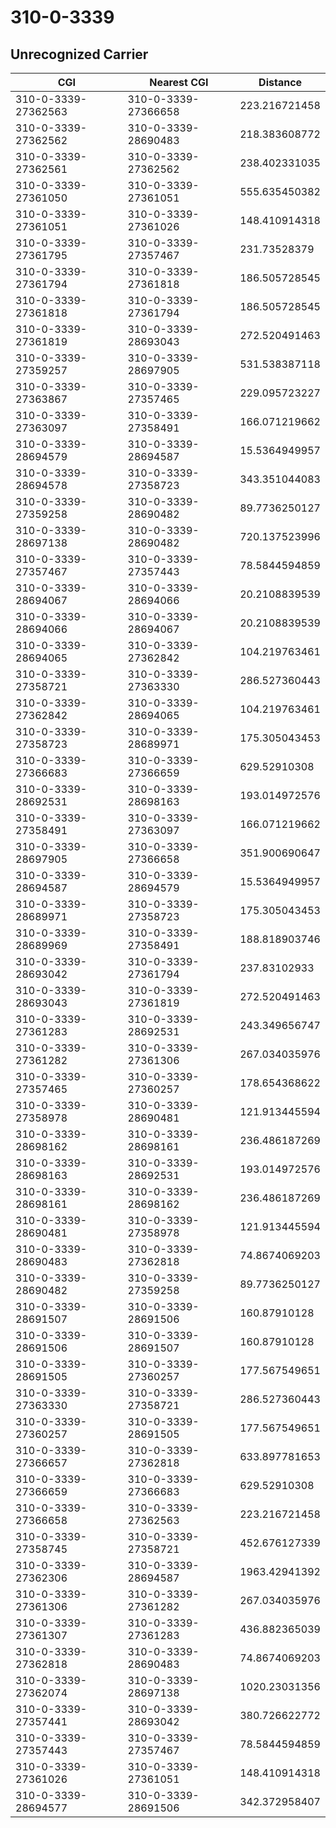 # 310-0-3339
## Unrecognized Carrier


| CGI | Nearest CGI | Distance |
|-----|-------------|----------|
| 310-0-3339-27362563 | 310-0-3339-27366658 | 223.216721458 |
| 310-0-3339-27362562 | 310-0-3339-28690483 | 218.383608772 |
| 310-0-3339-27362561 | 310-0-3339-27362562 | 238.402331035 |
| 310-0-3339-27361050 | 310-0-3339-27361051 | 555.635450382 |
| 310-0-3339-27361051 | 310-0-3339-27361026 | 148.410914318 |
| 310-0-3339-27361795 | 310-0-3339-27357467 | 231.73528379 |
| 310-0-3339-27361794 | 310-0-3339-27361818 | 186.505728545 |
| 310-0-3339-27361818 | 310-0-3339-27361794 | 186.505728545 |
| 310-0-3339-27361819 | 310-0-3339-28693043 | 272.520491463 |
| 310-0-3339-27359257 | 310-0-3339-28697905 | 531.538387118 |
| 310-0-3339-27363867 | 310-0-3339-27357465 | 229.095723227 |
| 310-0-3339-27363097 | 310-0-3339-27358491 | 166.071219662 |
| 310-0-3339-28694579 | 310-0-3339-28694587 | 15.5364949957 |
| 310-0-3339-28694578 | 310-0-3339-27358723 | 343.351044083 |
| 310-0-3339-27359258 | 310-0-3339-28690482 | 89.7736250127 |
| 310-0-3339-28697138 | 310-0-3339-28690482 | 720.137523996 |
| 310-0-3339-27357467 | 310-0-3339-27357443 | 78.5844594859 |
| 310-0-3339-28694067 | 310-0-3339-28694066 | 20.2108839539 |
| 310-0-3339-28694066 | 310-0-3339-28694067 | 20.2108839539 |
| 310-0-3339-28694065 | 310-0-3339-27362842 | 104.219763461 |
| 310-0-3339-27358721 | 310-0-3339-27363330 | 286.527360443 |
| 310-0-3339-27362842 | 310-0-3339-28694065 | 104.219763461 |
| 310-0-3339-27358723 | 310-0-3339-28689971 | 175.305043453 |
| 310-0-3339-27366683 | 310-0-3339-27366659 | 629.52910308 |
| 310-0-3339-28692531 | 310-0-3339-28698163 | 193.014972576 |
| 310-0-3339-27358491 | 310-0-3339-27363097 | 166.071219662 |
| 310-0-3339-28697905 | 310-0-3339-27366658 | 351.900690647 |
| 310-0-3339-28694587 | 310-0-3339-28694579 | 15.5364949957 |
| 310-0-3339-28689971 | 310-0-3339-27358723 | 175.305043453 |
| 310-0-3339-28689969 | 310-0-3339-27358491 | 188.818903746 |
| 310-0-3339-28693042 | 310-0-3339-27361794 | 237.83102933 |
| 310-0-3339-28693043 | 310-0-3339-27361819 | 272.520491463 |
| 310-0-3339-27361283 | 310-0-3339-28692531 | 243.349656747 |
| 310-0-3339-27361282 | 310-0-3339-27361306 | 267.034035976 |
| 310-0-3339-27357465 | 310-0-3339-27360257 | 178.654368622 |
| 310-0-3339-27358978 | 310-0-3339-28690481 | 121.913445594 |
| 310-0-3339-28698162 | 310-0-3339-28698161 | 236.486187269 |
| 310-0-3339-28698163 | 310-0-3339-28692531 | 193.014972576 |
| 310-0-3339-28698161 | 310-0-3339-28698162 | 236.486187269 |
| 310-0-3339-28690481 | 310-0-3339-27358978 | 121.913445594 |
| 310-0-3339-28690483 | 310-0-3339-27362818 | 74.8674069203 |
| 310-0-3339-28690482 | 310-0-3339-27359258 | 89.7736250127 |
| 310-0-3339-28691507 | 310-0-3339-28691506 | 160.87910128 |
| 310-0-3339-28691506 | 310-0-3339-28691507 | 160.87910128 |
| 310-0-3339-28691505 | 310-0-3339-27360257 | 177.567549651 |
| 310-0-3339-27363330 | 310-0-3339-27358721 | 286.527360443 |
| 310-0-3339-27360257 | 310-0-3339-28691505 | 177.567549651 |
| 310-0-3339-27366657 | 310-0-3339-27362818 | 633.897781653 |
| 310-0-3339-27366659 | 310-0-3339-27366683 | 629.52910308 |
| 310-0-3339-27366658 | 310-0-3339-27362563 | 223.216721458 |
| 310-0-3339-27358745 | 310-0-3339-27358721 | 452.676127339 |
| 310-0-3339-27362306 | 310-0-3339-28694587 | 1963.42941392 |
| 310-0-3339-27361306 | 310-0-3339-27361282 | 267.034035976 |
| 310-0-3339-27361307 | 310-0-3339-27361283 | 436.882365039 |
| 310-0-3339-27362818 | 310-0-3339-28690483 | 74.8674069203 |
| 310-0-3339-27362074 | 310-0-3339-28697138 | 1020.23031356 |
| 310-0-3339-27357441 | 310-0-3339-28693042 | 380.726622772 |
| 310-0-3339-27357443 | 310-0-3339-27357467 | 78.5844594859 |
| 310-0-3339-27361026 | 310-0-3339-27361051 | 148.410914318 |
| 310-0-3339-28694577 | 310-0-3339-28691506 | 342.372958407 |
